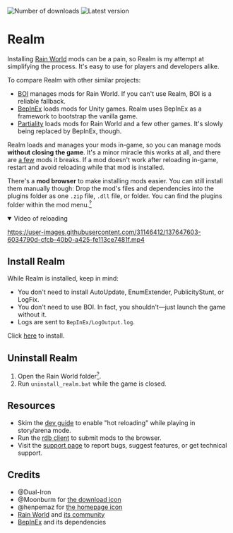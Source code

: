 ![Number of downloads](https://img.shields.io/github/downloads/Dual-Iron/RwModLoader/total?style=flat&color=blue)
![Latest version](https://img.shields.io/github/v/release/Dual-Iron/RwModLoader?display_name=tag&sort=semver)

# Realm
Installing [Rain World](https://rainworldgame.com/) mods can be a pain, so Realm is my attempt at simplifying the process. It's easy to use for players and developers alike.

To compare Realm with other similar projects:
- [BOI](https://github.com/Rain-World-Modding/BOI) manages mods for Rain World. If you can't use Realm, BOI is a reliable fallback.
- [BepInEx](https://github.com/BepInEx/BepInEx) loads mods for Unity games. Realm uses BepInEx as a framework to bootstrap the vanilla game.
- [Partiality](https://github.com/PartialityModding) loads mods for Rain World and a few other games. It's slowly being replaced by BepInEx, though.

Realm loads and manages your mods in-game, so you can manage mods **without closing the game**. It's a minor miracle this works at all, and there are [a few](#7) mods it breaks. If a mod doesn't work after reloading in-game, restart and avoid reloading while that mod is installed.

There's a **mod browser** to make installing mods easier. You can still install them manually though: Drop the mod's files and dependencies into the plugins folder as one `.zip` file, `.dll` file, or folder. You can find the plugins folder within the mod menu.[<sup>?</sup>](SUPPORT.md)

<details open>
  <summary>Video of reloading</summary>

  https://user-images.githubusercontent.com/31146412/137647603-6034790d-cfcb-40b0-a425-fe113ce7481f.mp4

</details>

## Install Realm
While Realm is installed, keep in mind:
- You don't need to install AutoUpdate, EnumExtender, PublicityStunt, or LogFix.
- You don't need to use BOI. In fact, you shouldn't—just launch the game without it.
- Logs are sent to `BepInEx/LogOutput.log`.

Click [here](https://github.com/Dual-Iron/RwModLoader/releases/latest) to install.

## Uninstall Realm
1. Open the Rain World folder[<sup>?</sup>](https://savelocation.net/steam-game-folder).
2. Run `uninstall_realm.bat` while the game is closed.

## Resources
- Skim the [dev guide](DEVELOPERS.md) to enable "hot reloading" while playing in story/arena mode.
- Run the [rdb client](https://github.com/Dual-Iron/rdb-client#readme) to submit mods to the browser.
- Visit the [support page](SUPPORT.md) to report bugs, suggest features, or get technical support.

## Credits
- @Dual-Iron
- @Moonburm for [the download icon](Realm/Assets/DOWNLOAD.png)
- @henpemaz for [the homepage icon](Realm/Assets/LINK.png)
- [Rain World](https://rainworldgame.com) and [its community](https://discord.gg/rainworld)
- [BepInEx](https://github.com/BepInEx/BepInEx/tree/v5-lts) and its dependencies
